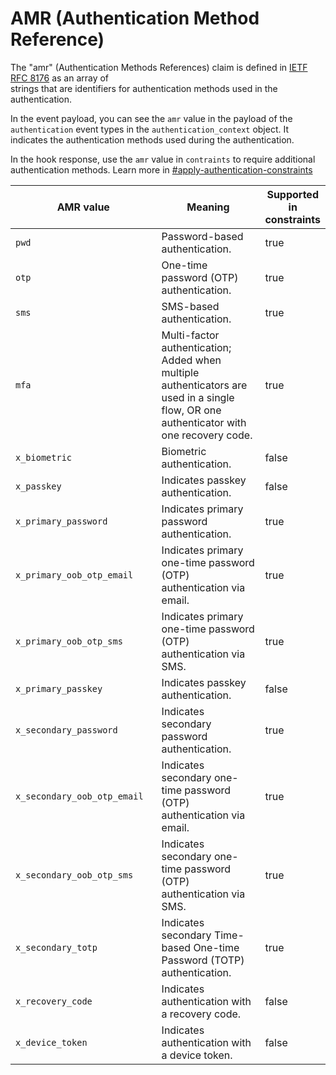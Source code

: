 # AMR (Authentication Method Reference)

The "amr" (Authentication Methods References) claim is defined in [IETF RFC 8176](https://www.rfc-editor.org/rfc/rfc8176.html) as an array of\
strings that are identifiers for authentication methods used in the authentication.

In the event payload, you can see the `amr` value in the payload of the `authentication` event types in the `authentication_context` object. It indicates the authentication methods used during the authentication.&#x20;

In the hook response, use the `amr` value in `contraints` to require additional authentication methods. Learn more in [#apply-authentication-constraints](blocking-events.md#apply-authentication-constraints "mention")

<table><thead><tr><th width="282.609375">AMR value</th><th width="340.55078125">Meaning</th><th data-type="checkbox">Supported in constraints</th></tr></thead><tbody><tr><td><code>pwd</code></td><td>Password-based authentication.</td><td>true</td></tr><tr><td><code>otp</code></td><td>One-time password (OTP) authentication.</td><td>true</td></tr><tr><td><code>sms</code></td><td>SMS-based authentication.</td><td>true</td></tr><tr><td><code>mfa</code></td><td>Multi-factor authentication; Added when multiple authenticators are used in a single flow, OR one authenticator with one recovery code.</td><td>true</td></tr><tr><td><code>x_biometric</code></td><td>Biometric authentication.</td><td>false</td></tr><tr><td><code>x_passkey</code></td><td>Indicates passkey authentication.</td><td>false</td></tr><tr><td><code>x_primary_password</code></td><td>Indicates primary password authentication.</td><td>true</td></tr><tr><td><code>x_primary_oob_otp_email</code></td><td>Indicates primary one-time password (OTP) authentication via email.</td><td>true</td></tr><tr><td><code>x_primary_oob_otp_sms</code></td><td>Indicates primary one-time password (OTP) authentication via SMS.</td><td>true</td></tr><tr><td><code>x_primary_passkey</code></td><td>Indicates passkey authentication.</td><td>false</td></tr><tr><td><code>x_secondary_password</code></td><td>Indicates secondary password authentication.</td><td>true</td></tr><tr><td><code>x_secondary_oob_otp_email</code></td><td>Indicates secondary one-time password (OTP) authentication via email.</td><td>true</td></tr><tr><td><code>x_secondary_oob_otp_sms</code></td><td>Indicates secondary one-time password (OTP) authentication via SMS.</td><td>true</td></tr><tr><td><code>x_secondary_totp</code></td><td>Indicates secondary Time-based One-time Password (TOTP) authentication.</td><td>true</td></tr><tr><td><code>x_recovery_code</code></td><td>Indicates authentication with a recovery code.</td><td>false</td></tr><tr><td><code>x_device_token</code></td><td>Indicates authentication with a device token.</td><td>false</td></tr></tbody></table>
